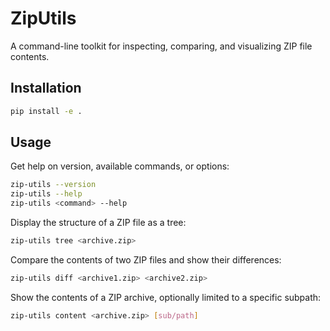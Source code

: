# ZipUtils

A command-line toolkit for inspecting, comparing, and visualizing ZIP file contents.

## Installation

```bash
pip install -e .
```

## Usage

Get help on version, available commands, or options:

```bash
zip-utils --version
zip-utils --help
zip-utils <command> --help
```

Display the structure of a ZIP file as a tree:

```bash
zip-utils tree <archive.zip>
```

Compare the contents of two ZIP files and show their differences:

```bash
zip-utils diff <archive1.zip> <archive2.zip>
```

Show the contents of a ZIP archive, optionally limited to a specific subpath:

```bash
zip-utils content <archive.zip> [sub/path]
```
